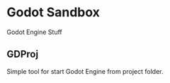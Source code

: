 # Godot Sandbox

Godot Engine Stuff

## GDProj

Simple tool for start Godot Engine from project folder.
